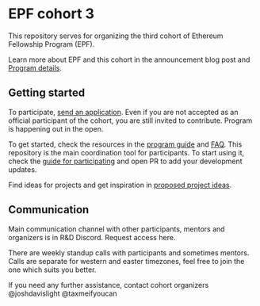 # EPF cohort 3

This repository serves for organizing the third cohort of Ethereum Fellowship Program (EPF). 

Learn more about EPF and this cohort in the announcement blog post and [Program details](./program-guide/program-structure.md).

## Getting started

To participate, [send an application](https://forms.gle/qKYZwx1sfySi2edW6). Even if you are not accepted as an official participant of the cohort, you are still invited to contribute. Program is happening out in the open.

To get started, check the resources in the [program guide](/program-guide/README.md) and [FAQ](/program-guide/faq.md). This repository is the main coordination tool for participants. To start using it, check the [guide for participating](/program-guide/participating.md) and open PR to add your development updates. 

Find ideas for projects and get inspiration in [proposed project ideas](/projects/project-ideas.md). 

## Communication  

Main communication channel with other participants, mentors and organizers is in R&D Discord. Request access here. 

There are weekly standup calls with participants and sometimes mentors. Calls are separate for western and easter timezones, feel free to join the one which suits you better. 

If you need any further assistance, contact cohort organizers @joshdavislight @taxmeifyoucan
